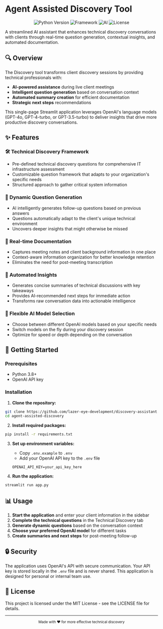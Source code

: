 # Agent Assisted Discovery Tool

<p align="center">
  <img src="https://img.shields.io/badge/Python-3.8+-blue.svg" alt="Python Version">
  <img src="https://img.shields.io/badge/Framework-Streamlit-FF4B4B.svg" alt="Framework">
  <img src="https://img.shields.io/badge/AI-OpenAI-412991.svg" alt="AI">
  <img src="https://img.shields.io/badge/License-MIT-green.svg" alt="License">
</p>

A streamlined AI assistant that enhances technical discovery conversations with clients through real-time question generation, contextual insights, and automated documentation.

## 🔍 Overview

The Discovery tool transforms client discovery sessions by providing technical professionals with:

- **AI-powered assistance** during live client meetings
- **Intelligent question generation** based on conversation context
- **Automated summary creation** for efficient documentation
- **Strategic next steps** recommendations

This single-page Streamlit application leverages OpenAI's language models (GPT-4o, GPT-4-turbo, or GPT-3.5-turbo) to deliver insights that drive more productive discovery conversations.


## ✨ Features

### 🛠️ Technical Discovery Framework
- Pre-defined technical discovery questions for comprehensive IT infrastructure assessment
- Customizable question framework that adapts to your organization's specific needs
- Structured approach to gather critical system information

### 🤖 Dynamic Question Generation
- AI intelligently generates follow-up questions based on previous answers
- Questions automatically adapt to the client's unique technical environment
- Uncovers deeper insights that might otherwise be missed

### 📝 Real-time Documentation
- Captures meeting notes and client background information in one place
- Context-aware information organization for better knowledge retention
- Eliminates the need for post-meeting transcription

### 🧠 Automated Insights
- Generates concise summaries of technical discussions with key takeaways
- Provides AI-recommended next steps for immediate action
- Transforms raw conversation data into actionable intelligence

### 🔄 Flexible AI Model Selection
- Choose between different OpenAI models based on your specific needs
- Switch models on the fly during your discovery session
- Optimize for speed or depth depending on the conversation

## 🚀 Getting Started

### Prerequisites
- Python 3.8+
- OpenAI API key

### Installation

1. **Clone the repository:**
```bash
git clone https://github.com/lazer-eye-development/discovery-assistant.git
cd agent-assisted-discovery
```

2. **Install required packages:**
```bash
pip install -r requirements.txt
```

3. **Set up environment variables:**
   - Copy `.env.example` to `.env`
   - Add your OpenAI API key to the `.env` file
   ```
   OPENAI_API_KEY=your_api_key_here
   ```

4. **Run the application:**
```bash
streamlit run app.py
```

## 📊 Usage

1. **Start the application** and enter your client information in the sidebar
2. **Complete the technical questions** in the Technical Discovery tab
3. **Generate dynamic questions** based on the conversation context
4. **Choose your preferred OpenAI model** for different tasks
5. **Create summaries and next steps** for post-meeting follow-up

## 🔒 Security

The application uses OpenAI's API with secure communication. Your API key is stored locally in the `.env` file and is never shared. This application is designed for personal or internal team use.

## 📄 License

This project is licensed under the MIT License - see the LICENSE file for details.


---

<p align="center">
  <small>Made with ❤️ for more effective technical discovery</small>
</p>
